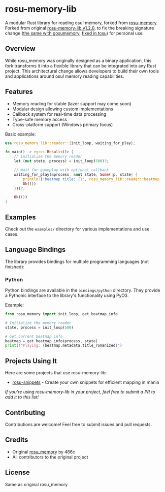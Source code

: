 # rosu-memory-lib

A modular Rust library for reading osu! memory, forked from [rosu-memory](https://github.com/486c/rosu-memory).
Forked from original [rosu-memory-lib v1.2.0](https://github.com/Glubus/rosu-memory-lib), to fix the breaking signature change ([the same with gosumemory](https://github.com/Glubus/rosu-memory-lib), [fixed in tosu](https://github.com/tosuapp/tosu/blob/33af090bba8ea0c51c267ecf2cba34e0f80775d7/packages/tosu/src/memory/stable.ts)) for personal use.

## Overview

While rosu_memory was originally designed as a binary application, this fork transforms it into a flexible library that can be integrated into any Rust project. This architectural change allows developers to build their own tools and applications around osu! memory reading capabilities.

## Features

- Memory reading for stable (lazer support may come soon)
- Modular design allowing custom implementations
- Callback system for real-time data processing
- Type-safe memory access
- Cross-platform support (Windows primary focus)


Basic example:
```rust
use rosu_memory_lib::reader::{init_loop, waiting_for_play};

fn main() -> eyre::Result<()> {
    // Initialize the memory reader
    let (mut state, process) = init_loop(500)?;

    // Wait for gameplay with optional callback
    waiting_for_play(&process, &mut state, Some(|p, state| {
        println!("beatmap title: {}", rosu_memory_lib::reader::beatmap::stable::get_title(p,state))
        Ok(())
    }))?;

    Ok(())
}
```

## Examples

Check out the `examples/` directory for various implementations and use cases.

## Language Bindings

The library provides bindings for multiple programming languages (not finished):

### Python
Python bindings are available in the `bindings/python` directory. They provide a Pythonic interface to the library's functionality using PyO3.

Example:
```python
from rosu_memory import init_loop, get_beatmap_info

# Initialize the memory reader
state, process = init_loop(500)

# Get current beatmap info
beatmap = get_beatmap_info(process, state)
print(f"Playing: {beatmap.metadata.title_romanized}")
```

## Projects Using It

Here are some projects that use rosu-memory-lib:

- [rosu-snippets](https://github.com/Glubus/rosu-snippets) - Create your own snippets for efficient mapping in mania

*If you're using rosu-memory-lib in your project, feel free to submit a PR to add it to this list!*

## Contributing

Contributions are welcome! Feel free to submit issues and pull requests.

## Credits

- Original [rosu_memory](https://github.com/486c/rosu-memory) by 486c
- All contributors to the original project

## License

Same as original rosu_memory

